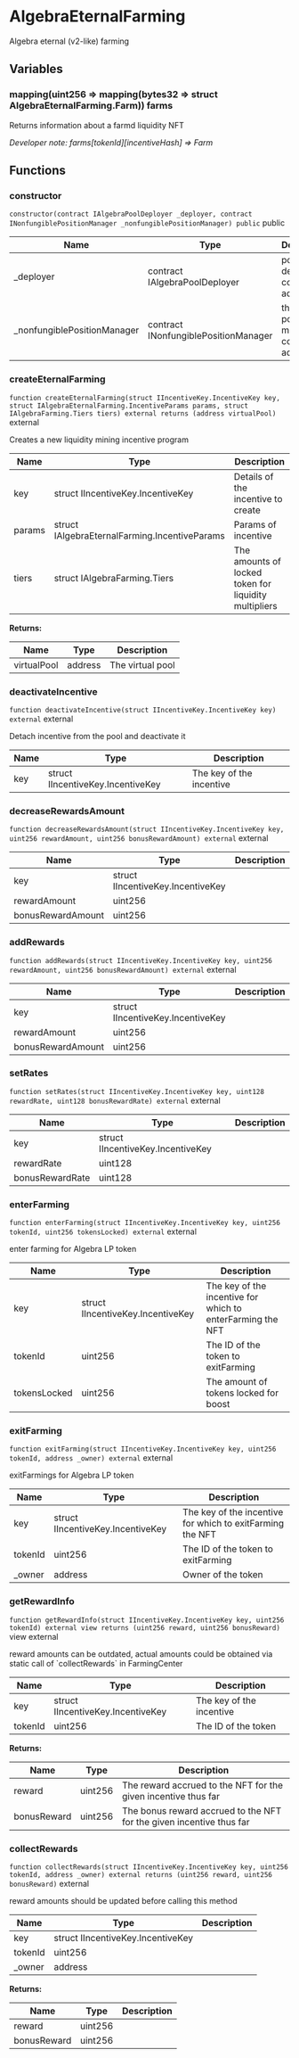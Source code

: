 

# AlgebraEternalFarming


Algebra eternal (v2-like) farming






## Variables
### mapping(uint256 &#x3D;&gt; mapping(bytes32 &#x3D;&gt; struct AlgebraEternalFarming.Farm)) farms 

Returns information about a farmd liquidity NFT

*Developer note: farms[tokenId][incentiveHash] &#x3D;&gt; Farm*

## Functions
### constructor


`constructor(contract IAlgebraPoolDeployer _deployer, contract INonfungiblePositionManager _nonfungiblePositionManager) public`  public





| Name | Type | Description |
| ---- | ---- | ----------- |
| _deployer | contract IAlgebraPoolDeployer | pool deployer contract address |
| _nonfungiblePositionManager | contract INonfungiblePositionManager | the NFT position manager contract address |


### createEternalFarming


`function createEternalFarming(struct IIncentiveKey.IncentiveKey key, struct IAlgebraEternalFarming.IncentiveParams params, struct IAlgebraFarming.Tiers tiers) external returns (address virtualPool)`  external

Creates a new liquidity mining incentive program



| Name | Type | Description |
| ---- | ---- | ----------- |
| key | struct IIncentiveKey.IncentiveKey | Details of the incentive to create |
| params | struct IAlgebraEternalFarming.IncentiveParams | Params of incentive |
| tiers | struct IAlgebraFarming.Tiers | The amounts of locked token for liquidity multipliers |

**Returns:**

| Name | Type | Description |
| ---- | ---- | ----------- |
| virtualPool | address | The virtual pool |

### deactivateIncentive


`function deactivateIncentive(struct IIncentiveKey.IncentiveKey key) external`  external

Detach incentive from the pool and deactivate it



| Name | Type | Description |
| ---- | ---- | ----------- |
| key | struct IIncentiveKey.IncentiveKey | The key of the incentive |


### decreaseRewardsAmount


`function decreaseRewardsAmount(struct IIncentiveKey.IncentiveKey key, uint256 rewardAmount, uint256 bonusRewardAmount) external`  external





| Name | Type | Description |
| ---- | ---- | ----------- |
| key | struct IIncentiveKey.IncentiveKey |  |
| rewardAmount | uint256 |  |
| bonusRewardAmount | uint256 |  |


### addRewards


`function addRewards(struct IIncentiveKey.IncentiveKey key, uint256 rewardAmount, uint256 bonusRewardAmount) external`  external





| Name | Type | Description |
| ---- | ---- | ----------- |
| key | struct IIncentiveKey.IncentiveKey |  |
| rewardAmount | uint256 |  |
| bonusRewardAmount | uint256 |  |


### setRates


`function setRates(struct IIncentiveKey.IncentiveKey key, uint128 rewardRate, uint128 bonusRewardRate) external`  external





| Name | Type | Description |
| ---- | ---- | ----------- |
| key | struct IIncentiveKey.IncentiveKey |  |
| rewardRate | uint128 |  |
| bonusRewardRate | uint128 |  |


### enterFarming


`function enterFarming(struct IIncentiveKey.IncentiveKey key, uint256 tokenId, uint256 tokensLocked) external`  external

enter farming for Algebra LP token



| Name | Type | Description |
| ---- | ---- | ----------- |
| key | struct IIncentiveKey.IncentiveKey | The key of the incentive for which to enterFarming the NFT |
| tokenId | uint256 | The ID of the token to exitFarming |
| tokensLocked | uint256 | The amount of tokens locked for boost |


### exitFarming


`function exitFarming(struct IIncentiveKey.IncentiveKey key, uint256 tokenId, address _owner) external`  external

exitFarmings for Algebra LP token



| Name | Type | Description |
| ---- | ---- | ----------- |
| key | struct IIncentiveKey.IncentiveKey | The key of the incentive for which to exitFarming the NFT |
| tokenId | uint256 | The ID of the token to exitFarming |
| _owner | address | Owner of the token |


### getRewardInfo


`function getRewardInfo(struct IIncentiveKey.IncentiveKey key, uint256 tokenId) external view returns (uint256 reward, uint256 bonusReward)` view external

reward amounts can be outdated, actual amounts could be obtained via static call of &#x60;collectRewards&#x60; in FarmingCenter



| Name | Type | Description |
| ---- | ---- | ----------- |
| key | struct IIncentiveKey.IncentiveKey | The key of the incentive |
| tokenId | uint256 | The ID of the token |

**Returns:**

| Name | Type | Description |
| ---- | ---- | ----------- |
| reward | uint256 | The reward accrued to the NFT for the given incentive thus far |
| bonusReward | uint256 | The bonus reward accrued to the NFT for the given incentive thus far |

### collectRewards


`function collectRewards(struct IIncentiveKey.IncentiveKey key, uint256 tokenId, address _owner) external returns (uint256 reward, uint256 bonusReward)`  external

reward amounts should be updated before calling this method



| Name | Type | Description |
| ---- | ---- | ----------- |
| key | struct IIncentiveKey.IncentiveKey |  |
| tokenId | uint256 |  |
| _owner | address |  |

**Returns:**

| Name | Type | Description |
| ---- | ---- | ----------- |
| reward | uint256 |  |
| bonusReward | uint256 |  |




